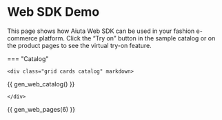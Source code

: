 # Web SDK Demo

This page shows how Aiuta Web SDK can be used in your fashion e-commerce platform. Click the “Try on” button in the sample catalog or on the product pages to see the virtual try-on feature.

<script src="https://static.aiuta.com/sdk/v0/index.umd.js"></script>

<script>
    let aiuta = null;

    function initWebSdk() {
        aiuta = new Aiuta();

        aiuta.initWithJwt({
            subscriptionId: "{{ aiuta.demo.subscription_id }}",
            getJwt: async (params) => {
                console.log('getJwt() called with params:', params);
                const response = await fetch("{{ aiuta.demo.get_jwt_url }}", {
                    method: 'POST',
                    headers: {
                        'Content-Type': 'application/json',
                    },
                    body: JSON.stringify(params)
                });
                const data = await response.json();
                const token = data.token;
                console.log('JWT resolved');
                return token;
            },
            analytics: (eventName, data) => {
                console.log('Aiuta Analytics Event:', eventName, data);
            }
        });

        console.log('Aiuta SDK initialized');
    }

    function startTryOn(productId) {
        if (!aiuta)  {
            initWebSdk();
        }
        console.log(`Starting try-on for product ID: ${productId}`);
        aiuta.startGeneration(productId);
    }

    window.onload = () => {
        initWebSdk();
    };
</script>

=== "Catalog"

    <div class="grid cards catalog" markdown>

{{ gen_web_catalog() }}

    </div>

{{ gen_web_pages(6) }}
